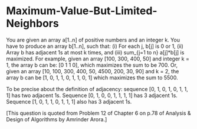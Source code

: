 # Maximum-Value-But-Limited-Neighbors

You are given an array a[1..n] of positive numbers and an integer k. You have to produce an array b[1..n], such that: (i) For each j, b[j] is 0 or 1, (ii) Array b has adjacent 1s at most k times, and (iii) sum_{j=1 to n} a[j]*b[j] is maximized. For example, given an array [100, 300, 400, 50] and integer k = 1, the array b can be: [0 1 1 0], which maximizes the sum to be 700. Or, given an array [10, 100, 300, 400, 50, 4500, 200, 30, 90] and k = 2, the array b can be [1, 0, 1, 1, 0, 1, 1, 0, 1] which maximizes the sum to 5500.

To be precise about the definition of adjacency: sequence [0, 1, 0, 1, 0, 1, 1, 1] has two adjacent 1s. Sequence [0, 1, 0, 0, 1, 1, 1, 1] has 3 adjacent 1s. Sequence [1, 0, 1, 1, 0, 1, 1, 1] also has 3 adjacent 1s.

[This question is quoted from Problem 12 of Chapter 6 on p.78 of Analysis & Design of Algorithms by Amrinder Arora.]
